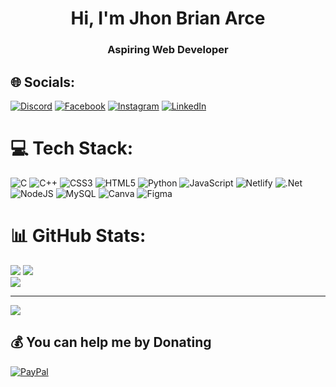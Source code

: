 <h1 align="center">Hi, I'm Jhon Brian Arce</h1>
<h3 align="center">Aspiring Web Developer</h3>

## 🌐 Socials:
[![Discord](https://img.shields.io/badge/Discord-%237289DA.svg?logo=discord&logoColor=white)](https://discord.gg/verastigue_18) [![Facebook](https://img.shields.io/badge/Facebook-%231877F2.svg?logo=Facebook&logoColor=white)](https://facebook.com/verastigue18) [![Instagram](https://img.shields.io/badge/Instagram-%23E4405F.svg?logo=Instagram&logoColor=white)](https://instagram.com/verastigue_18) [![LinkedIn](https://img.shields.io/badge/LinkedIn-%230077B5.svg?logo=linkedin&logoColor=white)](https://linkedin.com/in/verastigue18) 

# 💻 Tech Stack:
![C](https://img.shields.io/badge/c-%2300599C.svg?style=for-the-badge&logo=c&logoColor=white) ![C++](https://img.shields.io/badge/c++-%2300599C.svg?style=for-the-badge&logo=c%2B%2B&logoColor=white) ![CSS3](https://img.shields.io/badge/css3-%231572B6.svg?style=for-the-badge&logo=css3&logoColor=white) ![HTML5](https://img.shields.io/badge/html5-%23E34F26.svg?style=for-the-badge&logo=html5&logoColor=white) ![Python](https://img.shields.io/badge/python-3670A0?style=for-the-badge&logo=python&logoColor=ffdd54) ![JavaScript](https://img.shields.io/badge/javascript-%23323330.svg?style=for-the-badge&logo=javascript&logoColor=%23F7DF1E) ![Netlify](https://img.shields.io/badge/netlify-%23000000.svg?style=for-the-badge&logo=netlify&logoColor=#00C7B7) ![.Net](https://img.shields.io/badge/.NET-5C2D91?style=for-the-badge&logo=.net&logoColor=white) ![NodeJS](https://img.shields.io/badge/node.js-6DA55F?style=for-the-badge&logo=node.js&logoColor=white) ![MySQL](https://img.shields.io/badge/mysql-%2300f.svg?style=for-the-badge&logo=mysql&logoColor=white) ![Canva](https://img.shields.io/badge/Canva-%2300C4CC.svg?style=for-the-badge&logo=Canva&logoColor=white) 	![Figma](https://img.shields.io/badge/figma-%23F24E1E.svg?style=for-the-badge&logo=figma&logoColor=white)
# 📊 GitHub Stats:
![](https://github-readme-stats.vercel.app/api?username=uncleDev18&theme=radical&hide_border=false&include_all_commits=false&count_private=false)
![](https://github-readme-streak-stats.herokuapp.com/?user=uncleDev18&theme=radical&hide_border=false)<br/>
![](https://github-readme-stats.vercel.app/api/top-langs/?username=uncleDev18&theme=radical&hide_border=false&include_all_commits=false&count_private=false&layout=compact)

---
[![](https://visitcount.itsvg.in/api?id=uncleDev18&icon=0&color=11)](https://visitcount.itsvg.in)

  ## 💰 You can help me by Donating
  [![PayPal](https://img.shields.io/badge/PayPal-00457C?style=for-the-badge&logo=paypal&logoColor=white)](https://paypal.me/verastigue14) 

  
<!-- Proudly created with GPRM ( https://gprm.itsvg.in ) -->
